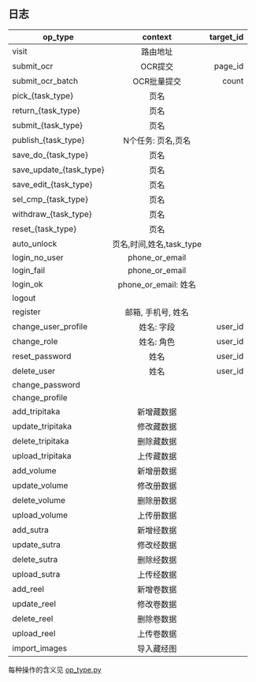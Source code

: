 ## 日志

| op_type             |     context     |  target_id |
|---------------------|:---------------:|-----------:|
| visit               | 路由地址          |            |
| submit_ocr          | OCR提交          | page_id    |
| submit_ocr_batch    | OCR批量提交       | count    |
| pick_{task_type}    | 页名             |            |
| return_{task_type}  | 页名             |            |
| submit_{task_type}  | 页名             |            |
| publish_{task_type} | N个任务: 页名,页名 |            |
| save_do_{task_type} | 页名             |            |
| save_update_{task_type} | 页名         |            |
| save_edit_{task_type} | 页名           |            |
| sel_cmp_{task_type} | 页名             |            |
| withdraw_{task_type}| 页名             |            |
| reset_{task_type}   | 页名             |            |
| auto_unlock         | 页名,时间,姓名,task_type |     |
| login_no_user       | phone_or_email  |            |
| login_fail	      | phone_or_email  |            |
| login_ok	          | phone_or_email: 姓名 |        |
| logout | |
| register            | 邮箱, 手机号, 姓名 |            |
| change_user_profile | 姓名: 字段        | user_id    |
| change_role         | 姓名: 角色        | user_id    |
| reset_password      | 姓名             | user_id    |
| delete_user         | 姓名             | user_id    |
| change_password | |
| change_profile | |
| add_tripitaka | 新增藏数据 |
| update_tripitaka | 修改藏数据 |
| delete_tripitaka | 删除藏数据 |
| upload_tripitaka | 上传藏数据 |
| add_volume | 新增册数据 |
| update_volume | 修改册数据 |
| delete_volume | 删除册数据 |
| upload_volume | 上传册数据 |
| add_sutra | 新增经数据 |
| update_sutra | 修改经数据 |
| delete_sutra | 删除经数据 |
| upload_sutra | 上传经数据 |
| add_reel | 新增卷数据 |
| update_reel | 修改卷数据 |
| delete_reel | 删除卷数据 |
| upload_reel | 上传卷数据 |
| import_images | 导入藏经图 |

每种操作的含义见 [op_type.py](../controller/op_type.py)
